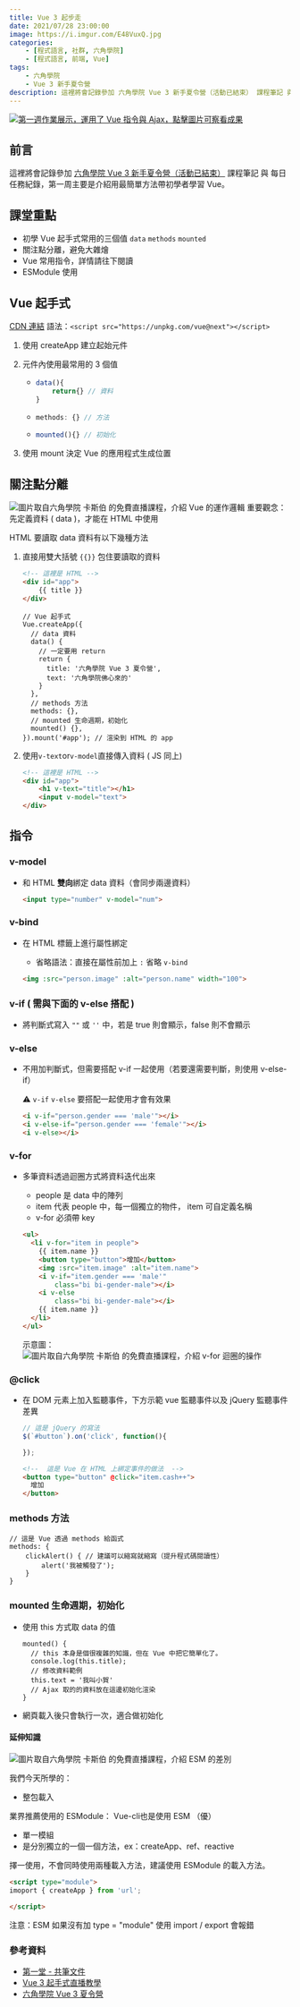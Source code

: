 ```yaml
---
title: Vue 3 起步走
date: 2021/07/28 23:00:00
image: https://i.imgur.com/E48VuxQ.jpg
categories:
    - [程式語言, 社群, 六角學院]
    - [程式語言, 前端, Vue]
tags:
    - 六角學院
    - Vue 3 新手夏令營
description: 這裡將會記錄參加 六角學院 Vue 3 新手夏令營（活動已結束） 課程筆記 與 每日任務紀錄，第一周主要是介紹用最簡單方法帶初學者學習 Vue。
---
```


[![第一週作業展示，運用了 Vue 指令與 Ajax，點擊圖片可察看成果](https://i.imgur.com/E48VuxQ.jpg)](https://johnsonmao.github.io/summer-camp-vue3/week1/)

## 前言

這裡將會記錄參加 [六角學院 Vue 3 新手夏令營（活動已結束）](https://hackmd.io/@JohnsonMao/Front-end/%2F%40JohnsonMao%2FSummer-Camp-Vue3) 課程筆記 與 每日任務紀錄，第一周主要是介紹用最簡單方法帶初學者學習 Vue。

## 課堂重點

- 初學 Vue 起手式常用的三個值 `data` `methods` `mounted`
- 關注點分離，避免大雜燴
- Vue 常用指令，詳情請往下閱讀
- ESModule 使用

## Vue 起手式

[CDN 連結](https://v3.vuejs.org/guide/installation.HTML#vue-devtools)
語法：`<script src="https://unpkg.com/vue@next"></script>`

1. 使用 createApp 建立起始元件

2. 元件內使用最常用的 3 個值

    - ```js
      data(){
          return{} // 資料
      }
      ```

    - ```js
      methods: {} // 方法
      ```

    - ```js
      mounted(){} // 初始化
      ```

3. 使用 mount 決定 Vue 的應用程式生成位置

## 關注點分離

![圖片取自六角學院 卡斯伯 的免費直播課程，介紹 Vue 的運作邏輯](https://i.imgur.com/zMu6v5x.png)
重要觀念：先定義資料 ( data )，才能在 HTML 中使用

HTML 要讀取 data 資料有以下幾種方法

1. 直接用雙大括號 `{{}}` 包住要讀取的資料

    ```HTML
    <!-- 這裡是 HTML -->
    <div id="app">
        {{ title }}
    </div>
    ```

    ```JS
    // Vue 起手式
    Vue.createApp({
      // data 資料
      data() {
        // 一定要用 return
        return {
          title: '六角學院 Vue 3 夏令營',
          text: '六角學院佛心來的'
        }
      },
      // methods 方法
      methods: {},
      // mounted 生命週期，初始化
      mounted() {},
    }).mount('#app'); // 渲染到 HTML 的 app
    ```

2. 使用`v-text`or`v-model`直接傳入資料 ( JS 同上)

    ```HTML
    <!-- 這裡是 HTML -->
    <div id="app">
        <h1 v-text="title"></h1>
        <input v-model="text">
    </div>
    ```

## 指令

### v-model

- 和 HTML **雙向**綁定 data 資料（會同步兩邊資料）

  ```HTML
  <input type="number" v-model="num">
  ```

### v-bind

- 在 HTML 標籤上進行屬性綁定
  - 省略語法：直接在屬性前加上 `:` 省略 `v-bind`

  ```HTML
  <img :src="person.image" :alt="person.name" width="100">
  ```

### v-if ( 需與下面的 v-else 搭配 )

- 將判斷式寫入 `""` 或 `''` 中，若是 true 則會顯示，false 則不會顯示

### v-else

- 不用加判斷式，但需要搭配 v-if 一起使用（若要還需要判斷，則使用 v-else-if）

  :warning: `v-if` `v-else` 要搭配一起使用才會有效果

  ```HTML
  <i v-if="person.gender === 'male'"></i>
  <i v-else-if="person.gender === 'female'"></i>
  <i v-else></i>
  ```

### v-for

- 多筆資料透過迴圈方式將資料迭代出來

  - people 是 data 中的陣列
  - item 代表 people 中，每一個獨立的物件， item 可自定義名稱
  - v-for 必須帶 key

  ```HTML
  <ul>
    <li v-for="item in people">
      {{ item.name }}
      <button type="button">增加</button>
      <img :src="item.image" :alt="item.name">
      <i v-if="item.gender === 'male'"
          class="bi bi-gender-male"></i>
      <i v-else
          class="bi bi-gender-male"></i>
      {{ item.name }}
    </li>
  </ul>
  ```

  示意圖：
    ![圖片取自六角學院 卡斯伯 的免費直播課程，介紹 v-for 迴圈的操作](https://i.imgur.com/EHNwlax.png)
    

### @click

- 在 DOM 元素上加入監聽事件，下方示範 vue 監聽事件以及 jQuery 監聽事件差異

    ```js
    // 這是 jQuery 的寫法
    $(`#button`).on('click', function(){

    });
    ```
    ```HTML
    <!--  這是 Vue 在 HTML 上綁定事件的做法  -->
    <button type="button" @click="item.cash++">
      增加
    </button>
    ```

### methods 方法

```JS
// 這是 Vue 透過 methods 給函式
methods: {
    clickAlert() { // 建議可以縮寫就縮寫（提升程式碼閱讀性）
        alert('我被觸發了');
    }
}
```

### mounted 生命週期，初始化

- 使用 this 方式取 data 的值

    ```JS
    mounted() {
      // this 本身是個很複雜的知識，但在 Vue 中把它簡單化了。    
      console.log(this.title);
      // 修改資料範例    
      this.text = '我叫小賀'
      // Ajax 取的的資料放在這邊初始化渲染
    }
    ```

- 網頁載入後只會執行一次，適合做初始化

#### 延伸知識

![圖片取自六角學院 卡斯伯 的免費直播課程，介紹 ESM 的差別](https://i.imgur.com/pzMahpd.png)

我們今天所學的：

- 整包載入

業界推薦使用的 ESModule： Vue-cli也是使用 ESM （優）

- 單一模組
- 是分別獨立的一個一個方法，ex：createApp、ref、reactive

擇一使用，不會同時使用兩種載入方法，建議使用 ESModule 的載入方法。

  ```HTML
  <script type="module">
  imoport { createApp } from 'url';

  </script>
  ```

注意：ESM 如果沒有加 type = "module" 使用 import / export 會報錯

### 參考資料

- [第一堂 - 共筆文件](https://hackmd.io/@dbFY0UD9SUeKmNXhWf01ew/BkJoW-hn_/%2FBF-LiS7iQvebt7XMn_ruzg)
- [Vue 3 起手式直播教學](https://www.youtube.com/watch?v=gCd8Kg7avc0&t=2682s)
- [六角學院 Vue 3 夏令營](https://www.hexschool.com/2021/07/07/2021-07-07-vue3-summer-camp/)
